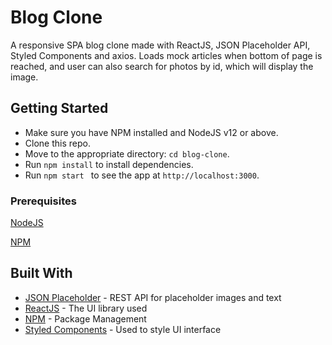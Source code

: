 # Blog Clone

A responsive SPA blog clone made with ReactJS, JSON Placeholder API, Styled Components and axios. Loads mock articles when bottom of page is reached, and user can also search for photos by id, which will display the image.

## Getting Started

- Make sure you have NPM installed and NodeJS v12 or above.
- Clone this repo.
- Move to the appropriate directory: `cd blog-clone`.
- Run `npm install` to install dependencies.
- Run `npm start ` to see the app at `http://localhost:3000`.

### Prerequisites

[NodeJS](https://nodejs.org/en/download/)

[NPM](https://www.npmjs.com/package/download)

## Built With

* [JSON Placeholder](https://jsonplaceholder.typicode.com/) - REST API for placeholder images and text
* [ReactJS](https://reactjs.org/) - The UI library used
* [NPM](https://www.npmjs.com/) - Package Management
* [Styled Components](https://www.styled-components.com/) - Used to style UI interface
